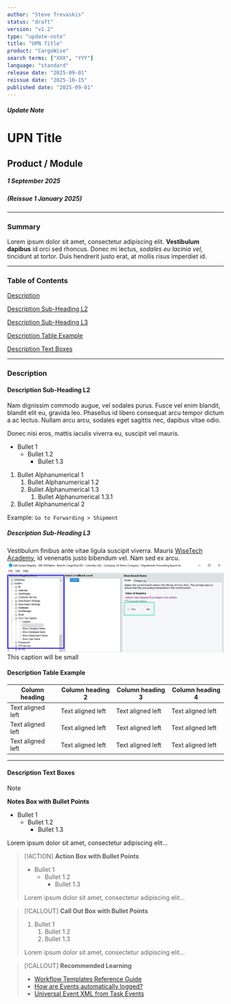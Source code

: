 ```yaml
---
author: "Steve Trevaskis"
status: "draft"
version: "v1.2"
type: "update-note"
title: "UPN Title"
product: "CargoWise"
search terms: ["XXX", "YYY"]
language: "standard"
release date: "2025-09-01"
reissue date: "2025-10-15"
published date: "2025-09-01"
---
```


##### **Update Note**
# UPN Title
## Product / Module
##### 1 September 2025  
##### (Reissue 1 January 2025)

***

### Summary

Lorem ipsum dolor sit amet, consectetur adipiscing elit. **Vestibulum dapibus** id orci sed rhoncus. Donec mi lectus, *sodales eu lacinia vel*, tincidunt at tortor. Duis hendrerit justo erat, at mollis risus imperdiet id.  

---
### Table of Contents

[Description](###Description)

[Description Sub-Heading L2](####DescriptionSub-HeadingL2)

[Description Sub-Heading L3](#####DescriptionSub-HeadingL3)

[Description Table Example](####DescriptionTableExample)

[Description Text Boxes](####DescriptionTextBoxes)

---

### Description

#### Description Sub-Heading L2

Nam dignissim commodo augue, vel sodales purus. Fusce vel enim blandit, blandit elit eu, gravida leo. Phasellus id libero consequat arcu tempor dictum a ac lectus. Nullam arcu arcu, sodales eget sagittis nec, dapibus vitae odio.

Donec nisi eros, mattis iaculis viverra eu, suscipit vel mauris.
- Bullet 1  
  - Bullet 1.2  
    - Bullet 1.3  

1. Bullet Alphanumerical 1  
    1. Bullet Alphanumerical 1.2  
    1. Bullet Alphanumerical 1.3
        1. Bullet Alphanumerical 1.3.1
1. Bullet Alphanumerical 2

Example: `Go to Forwarding > Shipment`

##### Description Sub-Heading L3
Vestibulum finibus ante vitae ligula suscipit viverra. Mauris [WiseTech Academy](https://academy.wisetechglobal.com), id venenatis justo bibendum vel. Nam sed ex arcu. 
![Update flowchart](images/Screenshot_Test.png)
<span class="small">This caption will be small</span> <!-- requires HTML tag in MD and CSS -->

#### Description Table Example

| Column heading | Column heading 2 | Column heading 3 | Column heading 4 |
|----------------|------------------|------------------|------------------|
| Text aligned left | Text aligned left | Text aligned left | Text aligned left |
| Text aligned left | Text aligned left | Text aligned left | Text aligned left |
| Text aligned left | Text aligned left | Text aligned left | Text aligned left |

---

#### Description Text Boxes

> [!NOTE]
> **Notes Box with Bullet Points**  
> - Bullet 1  
>   - Bullet 1.2  
>     - Bullet 1.3  
>
> Lorem ipsum dolor sit amet, consectetur adipiscing elit...

> [!ACTION]
> **Action Box with Bullet Points**  
> - Bullet 1  
>   - Bullet 1.2  
>     - Bullet 1.3 
>
> Lorem ipsum dolor sit amet, consectetur adipiscing elit...

> [!CALLOUT]
> **Call Out Box with Bullet Points**  
> 1. Bullet 1  
>    1. Bullet 1.2  
>    1. Bullet 1.3  
>
> Lorem ipsum dolor sit amet, consectetur adipiscing elit...

> [!CALLOUT]
**Recommended Learning**
> - [Workflow Templates Reference Guide](https://wisetechacademy.com/search?quickstart=562a656d-c05c-45e3-8a44-458e88936dab)
> - [How are Events automatically logged?](https://wisetechacademy.com/search?quickstart=02ed4920-5570-4fc7-bf4d-e2a1e4465442)
> - [Universal Event XML from Task Events](https://wisetechacademy.com/search?quickstart=7e8a6e8f-7ab8-4173-b2fc-374e68a209a6)
